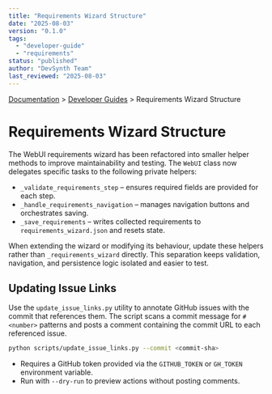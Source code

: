 ```yaml
---
title: "Requirements Wizard Structure"
date: "2025-08-03"
version: "0.1.0"
tags:
  - "developer-guide"
  - "requirements"
status: "published"
author: "DevSynth Team"
last_reviewed: "2025-08-03"
---
```


<div class="breadcrumbs">
<a href="../index.md">Documentation</a> &gt; <a href="index.md">Developer Guides</a> &gt; Requirements Wizard Structure
</div>

# Requirements Wizard Structure

The WebUI requirements wizard has been refactored into smaller helper methods to improve
maintainability and testing. The `WebUI` class now delegates specific tasks to the
following private helpers:

- `_validate_requirements_step` – ensures required fields are provided for each step.
- `_handle_requirements_navigation` – manages navigation buttons and orchestrates saving.
- `_save_requirements` – writes collected requirements to `requirements_wizard.json` and resets state.

When extending the wizard or modifying its behaviour, update these helpers rather than
`_requirements_wizard` directly. This separation keeps validation, navigation, and
persistence logic isolated and easier to test.

## Updating Issue Links

Use the `update_issue_links.py` utility to annotate GitHub issues with the
commit that references them. The script scans a commit message for `#<number>`
patterns and posts a comment containing the commit URL to each referenced issue.

```bash
python scripts/update_issue_links.py --commit <commit-sha>
```

- Requires a GitHub token provided via the `GITHUB_TOKEN` or `GH_TOKEN`
  environment variable.
- Run with `--dry-run` to preview actions without posting comments.
